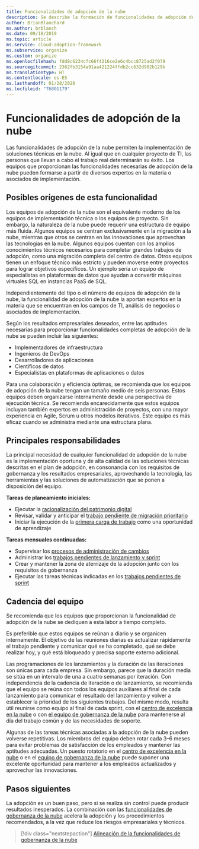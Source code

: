 ```yaml
---
title: Funcionalidades de adopción de la nube
description: Se describe la formación de funcionalidades de adopción de la nube.
author: BrianBlanchard
ms.author: brblanch
ms.date: 09/10/2019
ms.topic: article
ms.service: cloud-adoption-framework
ms.subservice: organize
ms.custom: organize
ms.openlocfilehash: fdd8c6234cfc66f4216ce2e6c4bcc8725ad2f079
ms.sourcegitcommit: 2362fb3154a91aa421224ffdb2cc632d982b129b
ms.translationtype: HT
ms.contentlocale: es-ES
ms.lasthandoff: 01/28/2020
ms.locfileid: "76801179"
---
```

# <a name="cloud-adoption-capabilities"></a>Funcionalidades de adopción de la nube

Las funcionalidades de adopción de la nube permiten la implementación de soluciones técnicas en la nube. Al igual que en cualquier proyecto de TI, las personas que llevan a cabo el trabajo real determinarán su éxito. Los equipos que proporcionan las funcionalidades necesarias de adopción de la nube pueden formarse a partir de diversos expertos en la materia o asociados de implementación.

## <a name="possible-sources-for-this-capability"></a>Posibles orígenes de esta funcionalidad

Los equipos de adopción de la nube son el equivalente moderno de los equipos de implementación técnica o los equipos de proyecto. Sin embargo, la naturaleza de la nube puede requerir una estructura de equipo más fluida. Algunos equipos se centran exclusivamente en la migración a la nube, mientras que otros se centran en las innovaciones que aprovechan las tecnologías en la nube. Algunos equipos cuentan con los amplios conocimientos técnicos necesarios para completar grandes trabajos de adopción, como una migración completa del centro de datos. Otros equipos tienen un enfoque técnico más estricto y pueden moverse entre proyectos para lograr objetivos específicos. Un ejemplo sería un equipo de especialistas en plataformas de datos que ayudan a convertir máquinas virtuales SQL en instancias PaaS de SQL.

Independientemente del tipo o el número de equipos de adopción de la nube, la funcionalidad de adopción de la nube la aportan expertos en la materia que se encuentran en los campos de TI, análisis de negocios o asociados de implementación.

Según los resultados empresariales deseados, entre las aptitudes necesarias para proporcionar funcionalidades completas de adopción de la nube se pueden incluir las siguientes:

- Implementadores de infraestructura
- Ingenieros de DevOps
- Desarrolladores de aplicaciones
- Científicos de datos
- Especialistas en plataformas de aplicaciones o datos

Para una colaboración y eficiencia óptimas, se recomienda que los equipos de adopción de la nube tengan un tamaño medio de seis personas. Estos equipos deben organizarse internamente desde una perspectiva de ejecución técnica. Se recomienda encarecidamente que estos equipos incluyan también expertos en administración de proyectos, con una mayor experiencia en Agile, Scrum u otros modelos iterativos. Este equipo es más eficaz cuando se administra mediante una estructura plana.

## <a name="key-responsibilities"></a>Principales responsabilidades

La principal necesidad de cualquier funcionalidad de adopción de la nube es la implementación oportuna y de alta calidad de las soluciones técnicas descritas en el plan de adopción, en consonancia con los requisitos de gobernanza y los resultados empresariales, aprovechando la tecnología, las herramientas y las soluciones de automatización que se ponen a disposición del equipo.

**Tareas de planeamiento iniciales:**

- Ejecutar la [racionalización del patrimonio digital](../digital-estate/index.md)
- Revisar, validar y anticipar el [trabajo pendiente de migración prioritario](../migrate/migration-considerations/assess/release-iteration-backlog.md)
- Iniciar la ejecución de la [primera carga de trabajo](../digital-estate/rationalize.md#select-the-first-workload) como una oportunidad de aprendizaje

**Tareas mensuales continuadas:**

- Supervisar los [procesos de administración de cambios](../migrate/migration-considerations/prerequisites/technical-complexity.md)
- Administrar los [trabajos pendientes de lanzamiento y sprint](../migrate/migration-considerations/assess/release-iteration-backlog.md)
- Crear y mantener la zona de aterrizaje de la adopción junto con los requisitos de gobernanza
- Ejecutar las tareas técnicas indicadas en los [trabajos pendientes de sprint](../migrate/migration-considerations/assess/release-iteration-backlog.md)

## <a name="team-cadence"></a>Cadencia del equipo

Se recomienda que los equipos que proporcionan la funcionalidad de adopción de la nube se dediquen a esta labor a tiempo completo.

Es preferible que estos equipos se reúnan a diario y se organicen internamente. El objetivo de las reuniones diarias es actualizar rápidamente el trabajo pendiente y comunicar qué se ha completado, qué se debe realizar hoy, y qué está bloqueado y precisa soporte externo adicional.

Las programaciones de los lanzamientos y la duración de las iteraciones son únicas para cada empresa. Sin embargo, parece que la duración media se sitúa en un intervalo de una a cuatro semanas por iteración. Con independencia de la cadencia de iteración o de lanzamiento, se recomienda que el equipo se reúna con todos los equipos auxiliares al final de cada lanzamiento para comunicar el resultado del lanzamiento y volver a establecer la prioridad de los siguientes trabajos. Del mismo modo, resulta útil reunirse como equipo al final de cada sprint, con el [centro de excelencia en la nube](./cloud-center-of-excellence.md) o con [el equipo de gobernanza de la nube](./cloud-governance.md) para mantenerse al día del trabajo común y de las necesidades de soporte.

Algunas de las tareas técnicas asociadas a la adopción de la nube pueden volverse repetitivas. Los miembros del equipo deben rotar cada 3&ndash;6 meses para evitar problemas de satisfacción de los empleados y mantener las aptitudes adecuadas. Un puesto rotatorio en el [centro de excelencia en la nube](./cloud-center-of-excellence.md) o en el [equipo de gobernanza de la nube](./cloud-governance.md) puede suponer una excelente oportunidad para mantener a los empleados actualizados y aprovechar las innovaciones.

## <a name="next-steps"></a>Pasos siguientes

La adopción es un buen paso, pero si se realiza sin control puede producir resultados inesperados. La combinación con las [funcionalidades de gobernanza de la nube](./cloud-governance.md) acelera la adopción y los procedimientos recomendados, a la vez que reduce los riesgos empresariales y técnicos.

> [!div class="nextstepaction"]
> [Alineación de la funcionalidades de gobernanza de la nube](./cloud-governance.md)
